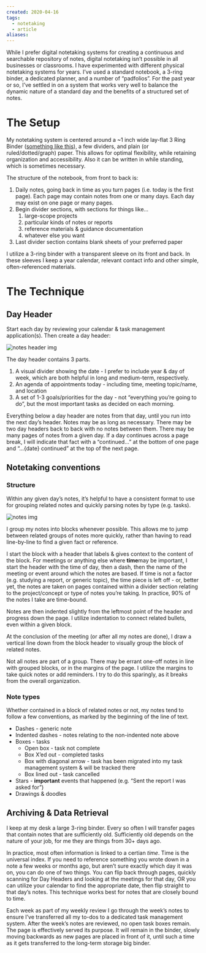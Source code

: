```yaml
---
created: 2020-04-16
tags:
  - notetaking
  - article
aliases:
---
```

While I prefer digital notetaking systems for creating a continuous and searchable repository of notes, digital notetaking isn’t possible in all businesses or classrooms. I have experimented with different physical notetaking systems for years. I’ve used a standard notebook, a 3-ring binder, a dedicated planner, and a number of “padfolios”. For the past year or so, I’ve settled in on a system that works very well to balance the dynamic nature of a standard day and the benefits of a structured set of notes.

# The Setup

My notetaking system is centered around a ~1 inch wide lay-flat 3 Ring Binder ([something like this](https://www.amazon.com/Avery-Degree-Binder-White-17580/dp/B0002DOEUW)), a few dividers, and plain (or ruled/dotted/graph) paper. This allows for optimal flexibility, while retaining organization and accessibility. Also it can be written in while standing, which is sometimes necessary.

The structure of the notebook, from front to back is:

1. Daily notes, going back in time as you turn pages (i.e. today is the first page). Each page may contain notes from one or many days. Each day may exist on one page or many pages.
2. Begin divider sections, with sections for things like…
    1. large-scope projects
    2. particular kinds of notes or reports
    3. reference materials & guidance documentation
    4. whatever else you want
3. Last divider section contains blank sheets of your preferred paper

I utilize a 3-ring binder with a transparent sleeve on its front and back. In these sleeves I keep a year calendar, relevant contact info and other simple, often-referenced materials.

# The Technique

## Day Header

Start each day by reviewing your calendar & task management application(s). Then create a day header:

![notes header img](http://aarongilly.com/assets/images/gillespedia/work-notes-header.jpg)

The day header contains 3 parts.

1. A visual divider showing the date - I prefer to include year & day of week, which are both helpful in long and medium-term, respectively.
2. An agenda of appointments today - including time, meeting topic/name, and location
3. A set of 1-3 goals/priorities for the day - not “everything you’re going to do”, but the most important tasks as decided on each morning.

Everything below a day header are notes from that day, until you run into the next day’s header. Notes may be as long as necessary. There may be two day headers back to back with no notes between them. There may be many pages of notes from a given day. If a day continues across a page break, I will indicate that fact with a “continued…” at the bottom of one page and “…{date} continued” at the top of the next page.

## Notetaking conventions

### Structure

Within any given day’s notes, it’s helpful to have a consistent format to use for grouping related notes and quickly parsing notes by type (e.g. tasks).

![notes img](http://aarongilly.com/assets/images/gillespedia/work-notes.jpg)

I group my notes into blocks whenever possible. This allows me to jump between related groups of notes more quickly, rather than having to read line-by-line to find a given fact or reference.

I start the block with a header that labels & gives context to the content of the block. For meetings or anything else where **time**may be important, I start the header with the time of day, then a dash, then the name of the meeting or event around which the notes are based. If time is not a factor (e.g. studying a report, or generic topic), the time piece is left off - or, better yet, the notes are taken on pages contained within a divider section relating to the project/concept or type of notes you’re taking. In practice, 90% of the notes I take are time-bound.

Notes are then indented slightly from the leftmost point of the header and progress down the page. I utilize indentation to connect related bullets, even within a given block.

At the conclusion of the meeting (or after all my notes are done), I draw a vertical line down from the block header to visually group the block of related notes.

Not all notes are part of a group. There may be errant one-off notes in line with grouped blocks, or in the margins of the page. I utilize the margins to take quick notes or add reminders. I try to do this sparingly, as it breaks from the overall organization.

### Note types

Whether contained in a block of related notes or not, my notes tend to follow a few conventions, as marked by the beginning of the line of text.

- Dashes - generic note
- Indented dashes - notes relating to the non-indented note above
- Boxes - tasks
    - Open box - task not complete
    - Box X’ed out - completed tasks
    - Box with diagonal arrow - task has been migrated into my task management system & will be tracked there
    - Box lined out - task cancelled
- Stars - **important** events that happened (e.g. “Sent the report I was asked for”)
- Drawings & doodles

## Archiving & Data Retrieval

I keep at my desk a large 3-ring binder. Every so often I will transfer pages that contain notes that are sufficiently old. Sufficiently old depends on the nature of your job, for me they are things from 30+ days ago.

In practice, most often information is linked to a certian _time_. Time is the universal index. If you need to reference something you wrote down in a note a few weeks or months ago, but aren’t sure exactly which day it was on, you can do one of two things. You can flip back through pages, quickly scanning for Day Headers and looking at the meetings for that day, OR you can utilize your calendar to find the appropriate date, then flip straight to that day’s notes. This technique works best for notes that are closely bound to time.

Each week as part of my weekly review I go through the week’s notes to ensure I’ve transferred all my to-dos to a dedicated task management system. After the week’s notes are reviewed, no open task boxes remain. The page is effectively served its purpose. It will remain in the binder, slowly moving backwards as new pages are placed in front of it, until such a time as it gets transferred to the long-term storage big binder.